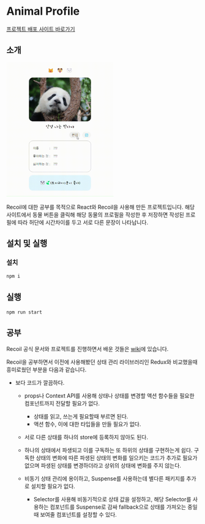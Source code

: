 # Animal Profile

[프로젝트 배포 사이트 바로가기](https://badahertz52.github.io/animal_profile)

## 소개

<img src="./animal_profile.gif" height="350px" alt="animal profile ">

<br/>

Recoil에 대한 공부를 목적으로 React와 Recoil을 사용해 만든 프로젝트입니다.
해당 사이트에서 동물 버튼을 클릭해 해당 동물의 프로필을 작성한 후 저장하면
작성된 프로필에 따라 허단에 시간차이를 두고 서로 다른 문장이 나타납니다.

## 설치 및 실행

### 설치

```bash
npm i
```

## 실행

```bash
npm run start
```

## 공부

Recoil 공식 문서와 프로젝트를 진행하면서 배운 것들은 [wiki](https://github.com/BadaHertz52/animal_profile/wiki)에 있습니다.

Recoil을 공부하면서 이전에 사용해봤던 상태 관리 라이브러리인 Redux와 비교했을때 흥미로웠던 부분을 다음과 같습니다.

- 보다 코드가 깔끔하다.

  - props나 Context API를 사용해 상태나 상태를 변경할 액션 함수들을 필요한 컴포넌트까지 전달할 필요가 없다.

    - 상태를 읽고, 쓰는게 필요할때 부르면 된다.
    - 액션 함수, 이에 대한 타입들을 만들 필요가 없다.

  - 서로 다른 상태를 하나의 store에 등록하지 않아도 된다.

  - 하나의 상태에서 파생되고 이를 구독하는 또 하위의 상태를 구현하는게 쉽다. 구독한 상태의 변화에 따른 파생된 상태의 변화를 일으키는 코드가 추가로 필요가 없으며 파생된 상태를 변경하더라고 상위의 상태에 변화를 주지 않는다.

  - 비동기 상태 관리에 용이하고, Suspense를 사용하는데 별다른 패키지를 추가로 설치할 필요가 없다.
    - Selector를 사용해 비동기적으로 상태 값을 설정하고, 해당 Selector를 사용하는 컴포넌트를 Suspense로 감싸 fallback으로 상태를 가져오는 중일때 보여줄 컴포넌트를 설정할 수 있다.
